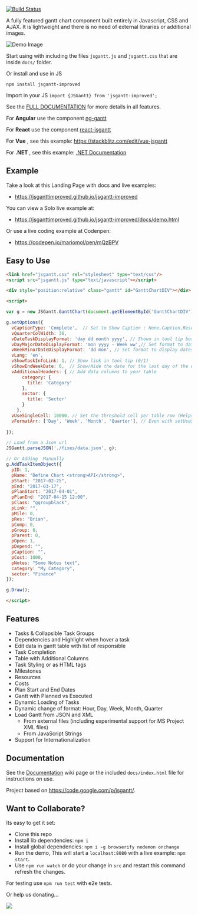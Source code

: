 [![Build Status](https://travis-ci.com/jsGanttImproved/jsgantt-improved.svg?branch=master)](https://travis-ci.com/jsGanttImproved/jsgantt-improved)


A fully featured gantt chart component built entirely in Javascript, CSS and AJAX. It is lightweight and there is no need of external libraries or additional images. 


![Demo Image](/docs/demo.gif)


Start using with including the files `jsgantt.js` and `jsgantt.css` that are inside `docs/` folder.

Or install and use in JS 

`npm install jsgantt-improved`

Import in your JS `import {JSGantt} from 'jsgantt-improved';`

See the [FULL DOCUMENTATION](./Documentation.md) for more details in all features.

For **Angular** use the component [ng-gantt](https://github.com/jsGanttImproved/ng-gantt) 

For **React** use the component [react-jsgantt](https://github.com/jsGanttImproved/react-jsgantt) 


For **Vue** , see this example: https://stackblitz.com/edit/vue-jsgantt


For **.NET** , see this example: [.NET Documentation](./docs/DotNet.md)


## Example

Take a look at this Landing Page with docs and live examples:

* https://jsganttimproved.github.io/jsgantt-improved

You can view a Solo live example at:

* https://jsganttimproved.github.io/jsgantt-improved/docs/demo.html

Or use a live coding example at Codenpen:

* https://codepen.io/mariomol/pen/mQzBPV


## Easy to Use

```html
<link href="jsgantt.css" rel="stylesheet" type="text/css"/>
<script src="jsgantt.js" type="text/javascript"></script>

<div style="position:relative" class="gantt" id="GanttChartDIV"></div>

<script>

var g = new JSGantt.GanttChart(document.getElementById('GanttChartDIV'), 'day');

g.setOptions({
  vCaptionType: 'Complete',  // Set to Show Caption : None,Caption,Resource,Duration,Complete,     
  vQuarterColWidth: 36,
  vDateTaskDisplayFormat: 'day dd month yyyy', // Shown in tool tip box
  vDayMajorDateDisplayFormat: 'mon yyyy - Week ww',// Set format to dates in the "Major" header of the "Day" view
  vWeekMinorDateDisplayFormat: 'dd mon', // Set format to display dates in the "Minor" header of the "Week" view
  vLang: 'en',
  vShowTaskInfoLink: 1, // Show link in tool tip (0/1)
  vShowEndWeekDate: 0,  // Show/Hide the date for the last day of the week in header for daily
  vAdditionalHeaders: { // Add data columns to your table
      category: {
        title: 'Category'
      },
      sector: {
        title: 'Sector'
      }
    },
  vUseSingleCell: 10000, // Set the threshold cell per table row (Helps performance for large data.
  vFormatArr: ['Day', 'Week', 'Month', 'Quarter'], // Even with setUseSingleCell using Hour format on such a large chart can cause issues in some browsers,
  
});

// Load from a Json url
JSGantt.parseJSON('./fixes/data.json', g);

// Or Adding  Manually
g.AddTaskItemObject({
  pID: 1,
  pName: "Define Chart <strong>API</strong>",
  pStart: "2017-02-25",
  pEnd: "2017-03-17",
  pPlanStart: "2017-04-01",
  pPlanEnd: "2017-04-15 12:00",
  pClass: "ggroupblack",
  pLink: "",
  pMile: 0,
  pRes: "Brian",
  pComp: 0,
  pGroup: 0,
  pParent: 0,
  pOpen: 1,
  pDepend: "",
  pCaption: "",
  pCost: 1000,
  pNotes: "Some Notes text",
  category: "My Category",
  sector: "Finance"
});

g.Draw();

</script>
```

## Features

  * Tasks & Collapsible Task Groups
  * Dependencies and Highlight when hover a task
  * Edit data in gantt table with list of responsible
  * Task Completion
  * Table with Additional Columns
  * Task Styling or as HTML tags
  * Milestones
  * Resources
  * Costs
  * Plan Start and End Dates
  * Gantt with Planned vs Executed
  * Dynamic Loading of Tasks
  * Dynamic change of format: Hour, Day, Week, Month, Quarter
  * Load Gantt from JSON and XML
    * From external files (including experimental support for MS Project XML files)
    * From JavaScript Strings
  * Support for Internationalization 

## Documentation

See the [Documentation](./Documentation.md) wiki page or the included ``docs/index.html`` file for instructions on use.

Project based on https://code.google.com/p/jsgantt/.


## Want to Collaborate?

Its easy to get it set:

* Clone this repo
* Install lib dependencies: `npm i` 
* Install global dependencies: `npm i -g browserify nodemon onchange` 
* Run the demo, This will start a `localhost:8080` with a live  example:  `npm start`. 
* Use `npm run watch` or do your change in `src` and restart this command refresh the changes.

For testing use `npm run test` with e2e tests.

Or help us donating...

[![](https://www.paypalobjects.com/en_US/i/btn/btn_donateCC_LG.gif)](https://www.paypal.com/cgi-bin/webscr?cmd=_s-xclick&hosted_button_id=S7B43P63C5QEN)


